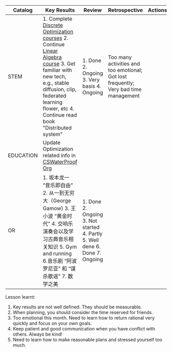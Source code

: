 
| Catalog  | Key Results |  Review | Retrospective | Actions  |
|---|---|---|---|---|
| STEM  | 1. Complete [Discrete Optimization courses](https://www.bilibili.com/video/BV1z84y1h7M1/?spm_id_from=333.999.0.0&vd_source=b2f9d3cbfd56f4dc70d5865866121bbf) 2. Continue [Linear Algebra course](https://www.bilibili.com/video/BV1a7411M7wH/?spm_id_from=333.999.0.0&vd_source=b2f9d3cbfd56f4dc70d5865866121bbf) 3. Get familiar with new tech, e.g., stable diffusion, clip, federated learning flower, etc 4. Continue read book "Distributed system"| 1. Done 2. Ongoing 3. Very basis 4. Ongoing | Too many activities and too emotional; Got lost frequently; Very bad time management  |  |
| EDUCATION | Update Optimization related info in [CSWaterProof Org](https://github.com/CSWaterProof) |   |   |  |
| OR  | 1. 坂本龙一 “音乐即自由” 2. 从一到无穷大（George Gamow) 3. 王小波 “黄金时代” 4. 交响乐演奏会以及学习古典音乐相关知识 5. Gym and running 6.音乐剧 “阿波罗尼亚” 和 “谋杀歌谣” 7. 数学之美 | 1. Done 2. Ongoing 3. Not started 4. Partly 5. Well dene 6. Done 7. Ongoing |  |  |


Lesson learnt: 
1. Key results are not well defined. They should be measurable. 
2. When planning, you should consider the time reserved for friends. 
3. Too emotional this month. Need to learn how to return rational very quickly and focus on your own goals. 
4. Keep patient and good communication when you have conflict with others. Always be kind!
5. Need to learn how to make reasonable plans and stressed yourself too much.

